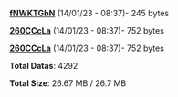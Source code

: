 [**fNWKTGbN**](/data/fNWKTGbN.txt) (14/01/23 - 08:37)- 245 bytes

[**260CCcLa**](/data/260CCcLa.txt) (14/01/23 - 08:37)- 752 bytes

[**260CCcLa**](/data/260CCcLa.txt) (14/01/23 - 08:37)- 752 bytes

**Total Datas**: 4292

**Total Size**: 26.67 MB / 26.7 MB